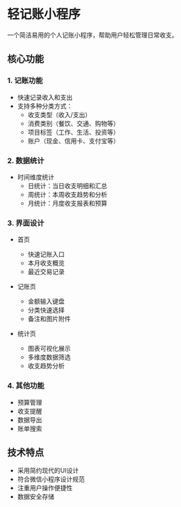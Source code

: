 # 轻记账小程序

一个简洁易用的个人记账小程序，帮助用户轻松管理日常收支。

## 核心功能

### 1. 记账功能
- 快速记录收入和支出
- 支持多种分类方式：
  - 收支类型（收入/支出）
  - 消费类别（餐饮、交通、购物等）
  - 项目标签（工作、生活、投资等）
  - 账户（现金、信用卡、支付宝等）

### 2. 数据统计
- 时间维度统计
  - 日统计：当日收支明细和汇总
  - 周统计：本周收支趋势和分析
  - 月统计：月度收支报表和预算

### 3. 界面设计
- 首页
  - 快速记账入口
  - 本月收支概览
  - 最近交易记录
  
- 记账页
  - 金额输入键盘
  - 分类快速选择
  - 备注和图片附件
  
- 统计页
  - 图表可视化展示
  - 多维度数据筛选
  - 收支趋势分析

### 4. 其他功能
- 预算管理
- 收支提醒
- 数据导出
- 账单搜索

## 技术特点
- 采用简约现代的UI设计
- 符合微信小程序设计规范
- 注重用户操作便捷性
- 数据安全存储

